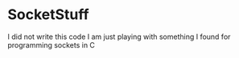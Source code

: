 # SocketStuff

I did not write this code I am just playing with something I found for programming sockets in C
